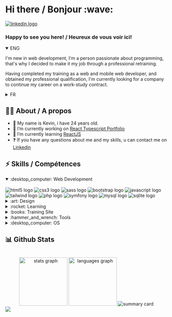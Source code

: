 <h1 align="left">Hi there / Bonjour :wave:</h1>

<a href="https://www.linkedin.com/in/kevin-grischko-428482202/" target="_blank">
	<img src="https://img.shields.io/badge/LinkedIn-0077B5?style=for-the-badge&logo=linkedin&logoColor=white" alt="linkedin logo"  />
</a>

### Happy to see you here! / Heureux de vous voir ici!
<details open>
  <summary>ENG</summary>
<p align="left">I'm new in web development, I'm a person passionate about programming, that's why I decided to make it my job through a professional retraining.</p>
<p align="left">Having completed my training as a web and mobile web developer, and obtained my professional qualification, I'm currently looking for a company to continue my career on a work-study contract.</p>
  </details>
  <details>
  <summary>FR</summary>
  <p align="left">Je suis novice dans le développement web, je suis une personne passionnée par la programmation, c'est pourquoi j'ai décidé d'en faire mon métier par le biais d'une reconversion professionnelle.</p>
  <p align="left">Ayant terminé ma formation en tant que développeur web et web mobile, et ayant obtenu le titre professionnel, je suis actuellement à la recherche d'une entreprise pour une suite de parcours en contrat d'alternance.</p>
  </details>

## :man_student: About / A propos

- :wave: My name is Kevin, i have 24 years old.<br>
- 🔭 I’m currently working on [React Typescript Portfolio](https://github.com/DenZaiyy/portfolio-ide)
- 🌱 I’m currently learning [ReactJS](https://fr.legacy.reactjs.org/)
- ❓ If you have any questions about me and my skills, u can contact me on [Linkedin](https://www.linkedin.com/in/kevin-grischko-428482202/)


## ⚡ Skills / Compétences
<details open>
  <summary>:desktop_computer: Web Development</summary>
  <br clear="both">
  <img src="https://img.shields.io/badge/HTML5-E34F26?style=for-the-badge&logo=html5&logoColor=white" alt="html5 logo"  />
  <img src="https://img.shields.io/badge/CSS3-1572B6?style=for-the-badge&logo=css3&logoColor=white" alt="css3 logo"  />
  <img src="https://img.shields.io/badge/Sass-CC6699?style=for-the-badge&logo=sass&logoColor=white" alt="sass logo"  />
  <img src="https://img.shields.io/badge/Bootstrap-563D7C?style=for-the-badge&logo=bootstrap&logoColor=white" alt="bootstrap logo"  />
  <img src="https://img.shields.io/badge/JavaScript-323330?style=for-the-badge&logo=javascript&logoColor=F7DF1E" alt="javascript logo"  />
  <img src="https://img.shields.io/badge/Tailwind_CSS-38B2AC?style=for-the-badge&logo=tailwind-css&logoColor=white" alt="tailwind logo" />
  <img src="https://img.shields.io/badge/PHP-777BB4?style=for-the-badge&logo=php&logoColor=white" alt="php logo"  />
  <img src="https://img.shields.io/badge/Symfony-000000?style=for-the-badge&logo=Symfony&logoColor=white" alt="symfony logo"  />
  <img src="https://img.shields.io/badge/MySQL-005C84?style=for-the-badge&logo=mysql&logoColor=white" alt="mysql logo" />
  <img src="https://img.shields.io/badge/SQLite-07405E?style=for-the-badge&logo=sqlite&logoColor=white" alt="sqlite logo" />
</details>

<details>
  <summary>:art: Design</summary>
  <br clear="both">
  <img src="https://img.shields.io/badge/Figma-F24E1E?style=for-the-badge&logo=figma&logoColor=white" alt="figma logo"  />
  <img src="https://img.shields.io/badge/Canva-%2300C4CC.svg?&style=for-the-badge&logo=Canva&logoColor=white" alt="canva logo" />
</details>

<details>
  <summary>:rocket: Learning</summary>
  <br clear="both">
  <img src="https://img.shields.io/badge/React-20232A?style=for-the-badge&logo=react&logoColor=61DAFB" alt="react logo"  />
	<img src="https://img.shields.io/badge/TypeScript-007ACC?style=for-the-badge&logo=typescript&logoColor=white" alt="typescript badge" />
  <img src="https://img.shields.io/badge/Laravel-FF2D20?style=for-the-badge&logo=laravel&logoColor=white" alt="laravel logo" />
	<img src="https://img.shields.io/badge/Python-FFD43B?style=for-the-badge&logo=python&logoColor=blue" alt="python logo" />
</details>

<details>
  <summary>:books: Training Site</summary>
  <br clear="both">
  <img src="https://img.shields.io/badge/freecodecamp-27273D?style=for-the-badge&logo=freecodecamp&logoColor=white" alt="freecodecamp logo"  />
  <img src="https://img.shields.io/badge/-Sololearn-3a464b?style=for-the-badge&logo=Sololearn&logoColor=white" alt="sololearn logo" />
  <img src="https://img.shields.io/badge/MDN_Web_Docs-black?style=for-the-badge&logo=mdnwebdocs&logoColor=white" alt="mdndocs logo"  />
  <img src="https://img.shields.io/badge/Udemy-EC5252?style=for-the-badge&logo=Udemy&logoColor=white" alt="udemy logo"  />
</details>

<details>
  <summary>:hammer_and_wrench: Tools</summary>
  <br clear="both">
  <img src="https://img.shields.io/badge/Stack_Overflow-FE7A16?style=for-the-badge&logo=stack-overflow&logoColor=white" alt="stackoverflow logo"  />
  <img src="https://img.shields.io/badge/Trello-0052CC?style=for-the-badge&logo=trello&logoColor=white" alt="trello logo"  />
  <img src="https://img.shields.io/badge/VSCode-0078D4?style=for-the-badge&logo=visual%20studio%20code&logoColor=white" alt="vscode logo"  />
  <img src="https://img.shields.io/badge/-PHPStorm-181717?style=for-the-badge&logo=phpstorm&logoColor=white" alt="phpstorm logo"  />
  <img src="https://img.shields.io/badge/Laragon-0E83CD?style=for-the-badge&logo=Laragon&logoColor=white" alt="laragon logo"  />
  <img src="https://img.shields.io/badge/Docker-2CA5E0?style=for-the-badge&logo=docker&logoColor=white" alt="docker logo" />
  <img src="https://img.shields.io/badge/Postman-FF6C37?style=for-the-badge&logo=Postman&logoColor=white" alt="Postman logo" />
  <img src="https://img.shields.io/badge/Vite-B73BFE?style=for-the-badge&logo=vite&logoColor=FFD62E" alt="Vite logo" />
</details>

<details>
  <summary>:desktop_computer: OS</summary>
  <br clear="both">
  <img src="https://img.shields.io/badge/Windows_11-0078d4?style=for-the-badge&logo=windows-11&logoColor=white" alt="windows11 logo"  />
  <img src="https://img.shields.io/badge/mac%20os-000000?style=for-the-badge&logo=apple&logoColor=white" alt="macos logo"  />
  <img src="https://img.shields.io/badge/Ubuntu-E95420?style=for-the-badge&logo=ubuntu&logoColor=white" alt="ubuntu logo"  />
</details>

## :bar_chart: Github Stats
<br clear="both">
<div align="center">
  <img src="https://github-readme-stats.vercel.app/api?hide_title=false&hide_rank=false&show_icons=true&include_all_commits=true&count_private=false&disable_animations=false&theme=github_dark&locale=en&hide_border=false&username=denzaiyy" height="150" alt="stats graph"  />
  <img src="https://github-readme-stats.vercel.app/api/top-langs?locale=en&hide_title=false&layout=compact&card_width=320&langs_count=5&theme=github_dark&hide_border=false&username=denzaiyy" height="150" alt="languages graph"  />
	<img src="https://github-profile-summary-cards.vercel.app/api/cards/profile-details?username=denzaiyy&theme=github_dark" alt="summary card" />
</div>
<div align="left">
  <img src="https://visitor-badge.laobi.icu/badge?page_id=denzaiyy.denzaiyy&left_text=Profile%20views"  />
</div>
